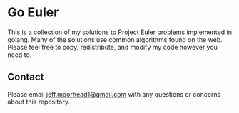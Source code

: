 Go Euler
========

This is a collection of my solutions to Project Euler problems implemented in golang.
Many of the solutions use common algorithms found on the web. Please feel free to copy,
redistribute, and modify my code however you need to.


Contact
-------

Please email jeff.moorhead1@gmail.com with any questions or concerns about this repository.
